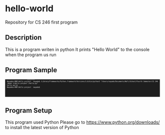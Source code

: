 # hello-world
Repository for CS 246 first program

## Description 
This is a program writen in python </b> 
It prints "Hello World" to the console when the program us run 

## Program Sample 
![Sample](./images/Program_Sample.png)

## Program Setup 
This program used Python </b>
Please go to https://www.python.org/downloads/
to install the latest version of Python

